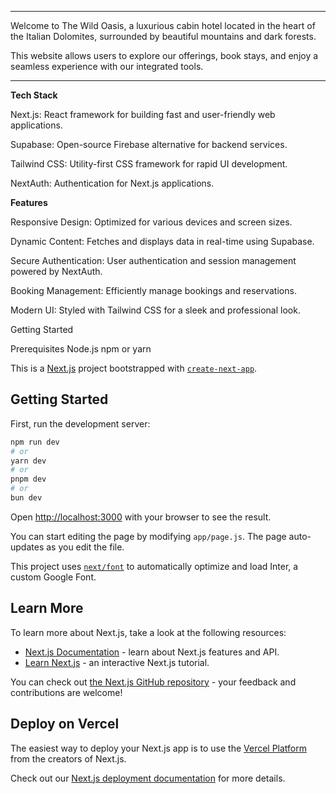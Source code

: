 ****
Welcome to The Wild Oasis, a luxurious cabin hotel located in the heart of the Italian Dolomites, surrounded by beautiful mountains and dark forests. 

This website allows users to explore our offerings, book stays, and enjoy a seamless experience with our integrated tools.

****

**Tech Stack**

Next.js: React framework for building fast and user-friendly web applications.

Supabase: Open-source Firebase alternative for backend services.

Tailwind CSS: Utility-first CSS framework for rapid UI development.

NextAuth: Authentication for Next.js applications.

**Features**

Responsive Design: Optimized for various devices and screen sizes.

Dynamic Content: Fetches and displays data in real-time using Supabase.

Secure Authentication: User authentication and session management powered by NextAuth.

Booking Management: Efficiently manage bookings and reservations.

Modern UI: Styled with Tailwind CSS for a sleek and professional look.

Getting Started

Prerequisites
Node.js
npm or yarn


This is a [Next.js](https://nextjs.org/) project bootstrapped with [`create-next-app`](https://github.com/vercel/next.js/tree/canary/packages/create-next-app).

## Getting Started

First, run the development server:

```bash
npm run dev
# or
yarn dev
# or
pnpm dev
# or
bun dev
```

Open [http://localhost:3000](http://localhost:3000) with your browser to see the result.

You can start editing the page by modifying `app/page.js`. The page auto-updates as you edit the file.

This project uses [`next/font`](https://nextjs.org/docs/basic-features/font-optimization) to automatically optimize and load Inter, a custom Google Font.

## Learn More

To learn more about Next.js, take a look at the following resources:

- [Next.js Documentation](https://nextjs.org/docs) - learn about Next.js features and API.
- [Learn Next.js](https://nextjs.org/learn) - an interactive Next.js tutorial.

You can check out [the Next.js GitHub repository](https://github.com/vercel/next.js/) - your feedback and contributions are welcome!

## Deploy on Vercel

The easiest way to deploy your Next.js app is to use the [Vercel Platform](https://vercel.com/new?utm_medium=default-template&filter=next.js&utm_source=create-next-app&utm_campaign=create-next-app-readme) from the creators of Next.js.

Check out our [Next.js deployment documentation](https://nextjs.org/docs/deployment) for more details.
